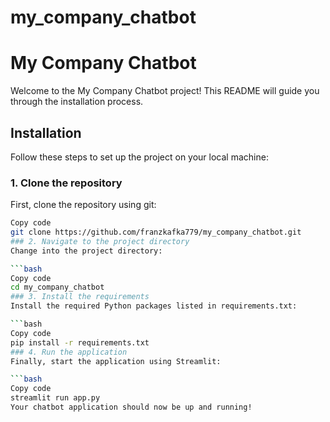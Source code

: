# my_company_chatbot

# My Company Chatbot
Welcome to the My Company Chatbot project! This README will guide you through the installation process.

## Installation
Follow these steps to set up the project on your local machine:

### 1. Clone the repository
First, clone the repository using git:

```bash
Copy code
git clone https://github.com/franzkafka779/my_company_chatbot.git
### 2. Navigate to the project directory
Change into the project directory:

```bash
Copy code
cd my_company_chatbot
### 3. Install the requirements
Install the required Python packages listed in requirements.txt:

```bash
Copy code
pip install -r requirements.txt
### 4. Run the application
Finally, start the application using Streamlit:

```bash
Copy code
streamlit run app.py
Your chatbot application should now be up and running!
